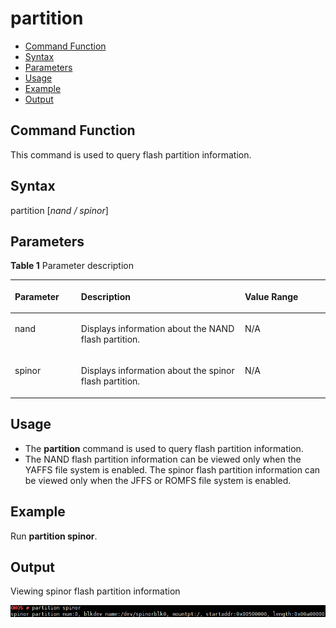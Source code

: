 # partition<a name="EN-US_TOPIC_0000001179965851"></a>

-   [Command Function](#section255095212257)
-   [Syntax](#section10258056122515)
-   [Parameters](#section177200581256)
-   [Usage](#section17866411262)
-   [Example](#section1927174202610)
-   [Output](#section11321011223)

## Command Function<a name="section255095212257"></a>

This command is used to query flash partition information.

## Syntax<a name="section10258056122515"></a>

partition \[_nand / spinor_\]

## Parameters<a name="section177200581256"></a>

**Table  1**  Parameter description

<a name="table1425mcpsimp"></a>
<table><thead align="left"><tr id="row1431mcpsimp"><th class="cellrowborder" valign="top" width="21%" id="mcps1.2.4.1.1"><p id="p1433mcpsimp"><a name="p1433mcpsimp"></a><a name="p1433mcpsimp"></a><strong id="b194783171311544"><a name="b194783171311544"></a><a name="b194783171311544"></a>Parameter</strong></p>
</th>
<th class="cellrowborder" valign="top" width="52%" id="mcps1.2.4.1.2"><p id="p1435mcpsimp"><a name="p1435mcpsimp"></a><a name="p1435mcpsimp"></a><strong id="b207813185121"><a name="b207813185121"></a><a name="b207813185121"></a>Description</strong></p>
</th>
<th class="cellrowborder" valign="top" width="27%" id="mcps1.2.4.1.3"><p id="p1437mcpsimp"><a name="p1437mcpsimp"></a><a name="p1437mcpsimp"></a><strong id="b133141469711544"><a name="b133141469711544"></a><a name="b133141469711544"></a>Value Range</strong></p>
</th>
</tr>
</thead>
<tbody><tr id="row1438mcpsimp"><td class="cellrowborder" valign="top" width="21%" headers="mcps1.2.4.1.1 "><p id="p1440mcpsimp"><a name="p1440mcpsimp"></a><a name="p1440mcpsimp"></a>nand</p>
</td>
<td class="cellrowborder" valign="top" width="52%" headers="mcps1.2.4.1.2 "><p id="p1442mcpsimp"><a name="p1442mcpsimp"></a><a name="p1442mcpsimp"></a>Displays information about the NAND flash partition.</p>
</td>
<td class="cellrowborder" valign="top" width="27%" headers="mcps1.2.4.1.3 "><p id="p1444mcpsimp"><a name="p1444mcpsimp"></a><a name="p1444mcpsimp"></a>N/A</p>
</td>
</tr>
<tr id="row1445mcpsimp"><td class="cellrowborder" valign="top" width="21%" headers="mcps1.2.4.1.1 "><p id="p1447mcpsimp"><a name="p1447mcpsimp"></a><a name="p1447mcpsimp"></a>spinor</p>
</td>
<td class="cellrowborder" valign="top" width="52%" headers="mcps1.2.4.1.2 "><p id="p1449mcpsimp"><a name="p1449mcpsimp"></a><a name="p1449mcpsimp"></a>Displays information about the spinor flash partition.</p>
</td>
<td class="cellrowborder" valign="top" width="27%" headers="mcps1.2.4.1.3 "><p id="p1451mcpsimp"><a name="p1451mcpsimp"></a><a name="p1451mcpsimp"></a>N/A</p>
</td>
</tr>
</tbody>
</table>

## Usage<a name="section17866411262"></a>

-   The  **partition**  command is used to query flash partition information.
-   The NAND flash partition information can be viewed only when the YAFFS file system is enabled. The spinor flash partition information can be viewed only when the JFFS or ROMFS file system is enabled.

## Example<a name="section1927174202610"></a>

Run  **partition spinor**.

## Output<a name="section11321011223"></a>

Viewing spinor flash partition information

![](figure/en-us_image_0000001179848349.png)

